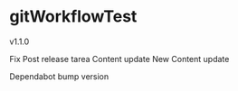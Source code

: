 # gitWorkflowTest

v1.1.0

Fix
Post release tarea
Content update
New Content update

Dependabot bump version
